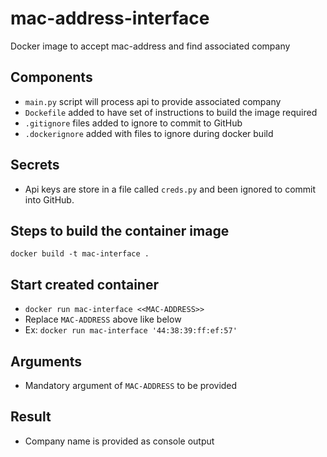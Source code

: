 # mac-address-interface
Docker image to accept mac-address and find associated company

## Components
- `main.py` script will process api to provide associated company
- `Dockefile` added to have set of instructions to build the image required
- `.gitignore` files added to ignore to commit to GitHub
- `.dockerignore` added with files to ignore during docker build

## Secrets
- Api keys are store in a file called `creds.py` and been ignored to commit into GitHub. 

## Steps to build the container image
`docker build -t mac-interface .`

## Start created container 
- `docker run mac-interface <<MAC-ADDRESS>>` 
- Replace `MAC-ADDRESS` above like below
- Ex: `docker run mac-interface '44:38:39:ff:ef:57'`

## Arguments
- Mandatory argument of `MAC-ADDRESS` to be provided

## Result
- Company name is provided as console output